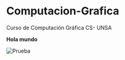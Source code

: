 # Computacion-Grafica
Curso de Computación Gráfica CS- UNSA

**Hola mundo**

![Prueba](https://raw.githubusercontent.com/DiegoGtz/Computacion-Grafica/master/assets/Pregunta1/Histograma1.png)

